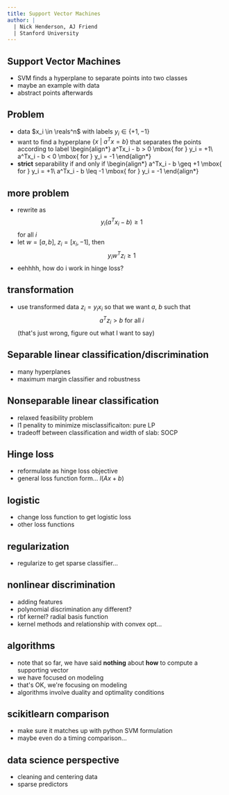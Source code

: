 ```yaml
---
title: Support Vector Machines
author: |
  | Nick Henderson, AJ Friend
  | Stanford University
---
```


## Support Vector Machines
- SVM finds a hyperplane to separate points into two classes
- maybe an example with data
- abstract points afterwards

## Problem
- data $x_i \in \reals^n$ with labels $y_i \in \lbrace +1, -1 \rbrace$
- want to find a hyperplane $\lbrace x\ \vert\ a^T x = b\rbrace$ that separates the points according to label
\begin{align*}
a^Tx_i - b > 0 \mbox{ for } y_i = +1\\
a^Tx_i - b < 0 \mbox{ for } y_i = -1
\end{align*}
- **strict** separability if and only if 
\begin{align*}
a^Tx_i - b \geq +1 \mbox{ for } y_i = +1\\
a^Tx_i - b \leq -1 \mbox{ for } y_i = -1
\end{align*}

## more problem
- rewrite as
$$
y_i\left(a^Tx_i - b\right) \geq 1
$$
for all $i$
- let $w = [a,b]$, $z_i = [x_i, -1]$, then
$$
y_i w^T z_i \geq 1
$$
- eehhhh, how do i work in hinge loss?

## transformation
- use transformed data $z_i = y_i x_i$ so that we want $a$, $b$
such that
$$
a^Tz_i > b \mbox{ for all } i
$$
(that's just wrong, figure out what I want to say)


## Separable linear classification/discrimination
- many hyperplanes
- maximum margin classifier and robustness

## Nonseparable linear classification
- relaxed feasibility problem
- l1 penality to minimize misclassificaiton: pure LP
- tradeoff between classification and width of slab: SOCP

## Hinge loss
- reformulate as hinge loss objective
- general loss function form... $l(Ax+b)$

## logistic
- change loss function to get logistic loss
- other loss functions

## regularization
- regularize to get sparse classifier...

## nonlinear discrimination
- adding features
- polynomial discrimination any different?
- rbf kernel? radial basis function
- kernel methods and relationship with convex opt...

## algorithms
- note that so far, we have said **nothing** about **how** to compute a supporting vector
- we have focused on modeling
- that's OK, we're focusing on modeling
- algorithms involve duality and optimality conditions

## scikitlearn comparison
- make sure it matches up with python SVM formulation
- maybe even do a timing comparison...

## data science perspective
- cleaning and centering data
- sparse predictors
